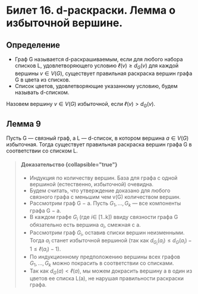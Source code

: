 # Билет 16. d-раскраски. Лемма о избыточной вершине.

## Определение
- Граф G называется d-раскрашиваемым, если для любого
набора списков L, удовлетворяющего условию
$ℓ(v) \ge d_G(v)$ для каждой вершины $v \in V(G)$, существует
правильная раскраска вершин графа G в цвета из
списков.
- Список цветов, удовлетворяющие указанному условию,
будем называть d-списком.


Назовем вершину $v \in V(G)$ избыточной, если
$ℓ(v) > d_G(v)$.

## Лемма 9

Пусть G — связный граф, а L — d-список, в котором вершина
$a \in V(G)$ избыточная. Тогда существует правильная раскраска
вершин графа G в соответствии со списком L.

>#### Доказательство {collapsible="true"}
> - Индукция по количеству вершин. База для
    графа с одной вершиной (естественно, избыточной) очевидна.
> - Будем считать, что утверждение доказано для любого
    связного графа с меньшим чем v(G) количеством вершин.
> - Рассмотрим граф G − a. Пусть $G_1, \dotsc , G_k$ — все компоненты
    графа G − a.
> - В каждом графе $G_i$ (где $i \in$ [1..k]) ввиду связности графа G
    обязательно есть вершина $a_i$, смежная с a.
> - Рассмотрим граф $G_i$, оставив списки вершин неизменными.
    Тогда $a_i$ станет избыточной вершиной (так как
    $d_{G_i}(a_i) \le d_G(a_i) − 1 ≤ ℓ(a_i) − 1$).
> - По индукционному предположению вершины всех графов
    $G_1, \dotsc , G_k$ можно покрасить в соответствии со списками.
> - Так как $d_G(a) < ℓ(a)$, мы можем докрасить вершину a в один
    из цветов ее списка L(a), не нарушая правильности раскраски
    графа. 



